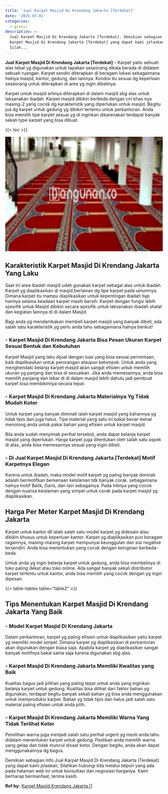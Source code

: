 ```yaml
---
title: 'Jual Karpet Masjid Di Krendang Jakarta [Terdekat]'
date: '2025-07-01'
categories:
  - grosir
description: >-
  Jual Karpet Masjid Di Krendang Jakarta [Terdekat]. Demikian sebagian Info Jual
  Karpet Masjid Di Krendang Jakarta [Terdekat] yang dapat kami jelaskan,
  Silah...
---
```


**Jual Karpet Masjid Di Krendang Jakarta \[Terdekat\]** – Karpet yaitu sebuah alas tebal yg digunakan untuk tapakan seseorang dikala berada di didalam sebuah ruangan. Karpet sendiri diterapkan di beragam lokasi sebagaimana halnya masjid, kantor, gedung, dan lainnya. Kondisi itu sesuai dg keperluan seseorang untuk diterapkan di area yg ingin dibelinya.

Karpet untuk masjid artinya diterapkan di dalam masjid sbg alas untuk laksanakan ibadah. Karpet masjid dibikin berbeda dengan ciri khas nya masing-2 yang cocok dg karakteristik yang diperlukan untuk masjid. Begitu jua dg karpet untuk gedung yg dibikin tertentu untuk perkantoran. Anda bisa memilih tipe karpet sesuai yg di inginkan dikarenakan terdapat banyak sekali type karpet yang bisa dibuat.

{{< toc >}}

![Jual Karpet Masjid Di Krendang Jakarta [Terdekat]](/images/grosir-karpet-murah-68.png)

## Karakteristik Karpet Masjid Di Krendang Jakarta Yang Laku

Saat ini area ibadah masjid udah gunakan karpet sebagai alas untuk ibadah. Karpet yg diaplikasikan di masjid berlainan dg tipe karpet pada umumnya. Dimana karpet itu mampu diaplikasikan untuk kepentingan ibadah tiap harinya selama keadaan karpet masih bersih. Karpet dengan fungsi lebih spesifik untuk Masjid dibikin secara spesifik untuk laksanakan ibadah shalat dan kegiatan lainnya di di dalam Masjid.

Bagi anda yg mendambakan membeli karpet masjid yang banyak dibeli, ada salah satu karakteristik yg perlu anda tahu sebagaimana halnya berikut!

### \- Karpet Masjid Di Krendang Jakarta Bisa Pesan Ukuran Karpet Sesuai Bentuk dan Kebutuhan

Karpet Masjid yang laku dijual dengan luas yang bisa sesuai permintaan, baik diaplikasikan untuk perorangan ataupun kelompok. Untuk anda yang menghendaki belanja karpet masjid akan sangat efisien untuk memliih ukuran yg panjang dan bisa di sesuaikan. Jika anda memesannya, anda bisa memilih panjang dan lebar di di dalam masjid lebih dahulu jadi pembuat karpet bisa membikinnya secara tepat.

### \- Karpet Masjid Di Krendang Jakarta Materialnya Yg Tidak Mudah Kotor

Untuk karpet yang banyak diminati ialah karpet masjid yang bahannya yg tidak tipis dan juga halus. Tipe material yang satu ini bakal benar-benar menolong anda untuk pakai bahan yang efisien untuk karpet masjid.

Bila anda sudah menyimak perihal tersebut, anda dapat belanja karpet masjid yang diperlukan. Harga karpet juga ditentukan oleh salah satu aspek di atas, anda bisa memesannya sesuai yang ingin dibeli.

### \- Di Jual Karpet Masjid Di Krendang Jakarta \[Terdekat\] Motif Karpetnya Elegan

Karena untuk ibadah, maka model motif karpet yg paling banyak diminati adalah bermotifkan berkenaan keislaman tdk banyak corak. sebagaimana halnya motif Batik, Garis, dan lain sebagainya. Pada intinya yang cocok dengan nuansa keislaman yang simpel untuk corak pada karpet masjid yg diaplikasikan.

## Harga Per Meter Karpet Masjid Di Krendang Jakarta

Karpet untuk kantor dll ialah salah satu model karpet yg didesain atau dibikin khusus untuk keperluan kantor. Karpet yg diaplikasikan pun beragam ragamnya, masing-maisng karpet mempunyai keunggulan dan sisi negative tersendiri. Anda bisa menentukan yang cocok dengan keinginan berbeda-beda.

Untuk anda yg ingin belanja karpet untuk gedung, anda bisa membelinya di toko paling dekat atau toko online. Ada sangat banyak sekali distributor karpet tertentu untuk kantor, anda bisa memilih yang cocok dengan yg ingin dipesan.

{{< table-tables table="table2" >}}

## Tips Menentukan Karpet Masjid Di Krendang Jakarta Yang Baik

### \- Model Karpet Masjid Di Krendang Jakarta

Dalam perkantoran, karpet yg paling efisien untuk diaplikasikan yaitu karpet yg memiliki model simpel. Dimana karpet yg diaplikasikan di perkantoran akan digunakan dengan biasa saja. Apabila karpet yg diaplikasikan sangat banyak motifnya bakal sama saja karena digunakan sbg alas.

### \- Karpet Masjid Di Krendang Jakarta Memiliki Kwalitas yang Baik

Kualitas bagus jadi pilihan yang paling tepat untuk anda yang inginkan belanja karpet untuk gedung. Kualitas bisa dilihat dari faktor bahan yg digunakan, terdapat begitu banyak sekali bahan yg bisa anda menggunakan untuk memproduksi karpet. Bahan yg tidak tipis dan halus jadi salah satu material paling efisien untuk anda pilih.

### \- Karpet Masjid Di Krendang Jakarta Memiliki Warna Yang Tidak Terlihat Kotor

Pemilihan warna juga menjadi salah satu perihal urgent yg mesti anda tahu didalam menentukan karpet untuk gedung. Pastikan anda memilih warna yang gelap dan tidak muncul disaat kotor. Dengan begitu, anda akan dapat menggunakannya dg bagus.

Demikian sebagian Info Jual Karpet Masjid Di Krendang Jakarta \[Terdekat\] yang dapat kami jelaskan, Silahkan hubungi kita melalui telpon yang ada pada halaman web ini untuk konsultasi dan negosiasi harganya. Kami berharap bermanfaat, terima kasih.

**Ref by:**  [Karpet Masjid Krendang Jakarta []](https://id.wikipedia.org/wiki/Karpet)
